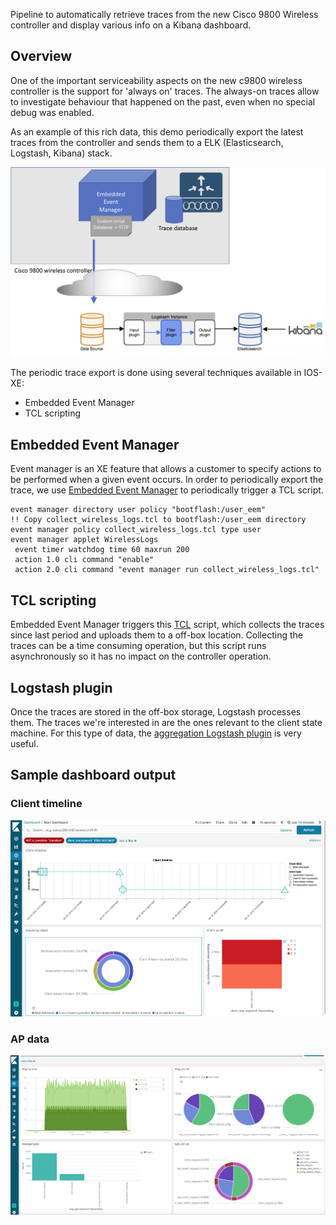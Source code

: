 Pipeline to automatically retrieve traces from the new Cisco 9800 Wireless controller and display various info on a Kibana dashboard.


## Overview
One of the important serviceability aspects on the new c9800 wireless controller is the support for 'always on' traces. The always-on traces allow to investigate behaviour that happened on the past, even when no special debug was enabled.

As an example of this rich data, this demo periodically export the latest traces from the controller and sends them to a ELK (Elasticsearch, Logstash, Kibana) stack.

![Data flow](diagrams/arch-1.png?raw=true "Data flow")

The periodic trace export is done using several techniques available in IOS-XE:

* Embedded Event Manager
* TCL scripting

## Embedded Event Manager
Event manager is an XE feature that allows a customer to specify actions to be performed when a given event occurs.
In order to periodically export the trace, we use [Embedded Event Manager](https://www.cisco.com/c/en/us/products/ios-nx-os-software/ios-embedded-event-manager-eem/index.html) to periodically trigger a TCL script.

```
event manager directory user policy "bootflash:/user_eem"
!! Copy collect_wireless_logs.tcl to bootflash:/user_eem directory
event manager policy collect_wireless_logs.tcl type user
event manager applet WirelessLogs
 event timer watchdog time 60 maxrun 200
 action 1.0 cli command "enable"
 action 2.0 cli command "event manager run collect_wireless_logs.tcl"
```

## TCL scripting

Embedded Event Manager triggers this [TCL](https://www.cisco.com/c/en/us/td/docs/ios-xml/ios/eem/configuration/15-mt/eem-15-mt-book/eem-policy-tcl.html) script, which collects the traces since last period and uploads them to a off-box location. Collecting the traces can be a time consuming operation, but this script runs asynchronously so it has no impact on the controller operation.

## Logstash plugin

Once the traces are stored in the off-box storage, Logstash processes them. The traces we're interested in are the ones relevant to the client state machine. For this type of data, the [aggregation Logstash plugin](https://www.elastic.co/guide/en/logstash/current/plugins-filters-aggregate.html) is very useful.

## Sample dashboard output

### Client timeline

![Dashboard 1 - Client timeline](diagrams/dashboard3.png?raw=true "Client timeline")


### AP data

![Dashboard 2 - AP data](diagrams/dashboard1.png?raw=true "AP Data")

